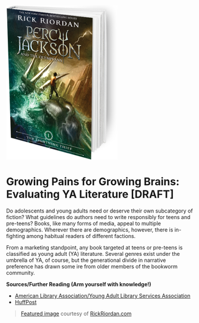 ![Percy](https://github.com/MMOG77/01-My-Blog/blob/master/the-lightning-thief-299x416.png)

# Growing Pains for Growing Brains: Evaluating YA Literature [DRAFT]

Do adolescents and young adults need or deserve their own subcategory of fiction? What guidelines do authors need to write responsibly for teens and pre-teens? Books, like many forms of media, appeal to multiple demographics. Wherever there are demographics, however, there is in-fighting among habitual readers of different factions.

From a marketing standpoint, any book targeted at teens or pre-teens is classified as young adult (YA) literature. Several genres exist under the umbrella of YA, of course, but the generational divide in narrative preference has drawn some ire from older members of the bookworm community.

**Sources/Further Reading (Arm yourself with knowledge!)**

* [American Library Association/Young Adult Library Services Association](http://www.ala.org/yalsa/guidelines/whitepapers/yalit)
* [HuffPost](https://www.huffingtonpost.com/entry/what-ya-gets-wrong-about-teenagers-from-a-teen_us_594a8e4de4b062254f3a5a94)

> [Featured image](http://rickriordan.com/book/the-lightning-thief/) courtesy of [RickRiordan.com](http://rickriordan.com/)
